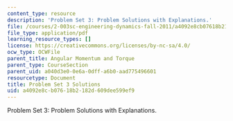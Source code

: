 ```yaml
---
content_type: resource
description: 'Problem Set 3: Problem Solutions with Explanations.'
file: /courses/2-003sc-engineering-dynamics-fall-2011/a4092e8cb07618b2182d609dee599ef9_MIT2_003SCF11_pset3_sol.pdf
file_type: application/pdf
learning_resource_types: []
license: https://creativecommons.org/licenses/by-nc-sa/4.0/
ocw_type: OCWFile
parent_title: Angular Momentum and Torque
parent_type: CourseSection
parent_uid: a040d3e0-0e6a-0dff-a6b0-aad775496601
resourcetype: Document
title: Problem Set 3 Solutions
uid: a4092e8c-b076-18b2-182d-609dee599ef9
---
```

Problem Set 3: Problem Solutions with Explanations.